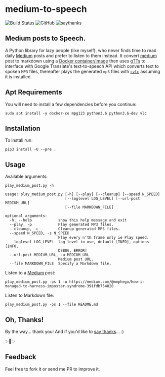 
# medium-to-speech

[![Build Status](https://travis-ci.com/mmphego/medium-to-speech.svg?branch=master)](https://travis-ci.com/mmphego/medium-to-speech)
![GitHub](https://img.shields.io/github/license/mmphego/medium-to-speech.svg) [
![saythanks](https://img.shields.io/badge/say-thanks-ff69b4.svg)](https://saythanks.io/to/mmphego)

## Medium posts to Speech.

A Python library for lazy people (like myself), who never finds time to read daily [Medium](http://medium.com/) posts and prefer to listen to them instead. It convert [medium](http://medium.com/) post to markdown using a [Docker container/image](https://hub.docker.com/r/mmphego/mediumexporter) then uses [gTTs](https://github.com/pndurette/gTTS)  to interface with Google Translate's text-to-speech API which converts text to spoken `MP3` files, thereafter plays the generated `mp3` files with [`cvlc`](https://www.videolan.org/vlc/) assuming it is installed.

## Apt Requirements

You will need to install a few dependencies before you continue:

```shell
sudo apt install -y docker-ce mpg123 python3.6 python3.6-dev vlc
```

## Installation

To install run:
```shell
pip3 install -U --pre .
```

## Usage

Available arguments:
```shell
play_medium_post.py -h

usage: play_medium_post.py [-h] [--play] [--cleanup] [--speed N_SPEED]
                           [--loglevel LOG_LEVEL] [--url-post MEDIUM_URL]
                           [--file MARKDOWN_FILE]

optional arguments:
  -h, --help            show this help message and exit
  --play, -p            Play generated MP3 files.
  --cleanup, -c         Cleanup generated MP3 files.
  --speed N_SPEED, -s N_SPEED
                        Play every n'th frame only ie Play speed.
  --loglevel LOG_LEVEL  log level to use, default [INFO], options [INFO,
                        DEBUG, ERROR]
  --url-post MEDIUM_URL, -u MEDIUM_URL
                        Medium post URL.
  --file MARKDOWN_FILE  Specify a Markdown file.

```

Listen to a [Medium](http://medium.com/) post:
```shell
play_medium_post.py -ps 1 -u https://medium.com/@mmphego/how-i-managed-to-harness-imposter-syndrome-391fdb754820
```

Listen to Markdown file:
```shell
play_medium_post.py -ps 1 --file README.md
```

## Oh, Thanks!

By the way... thank you! And if you'd like to [say thanks](https://saythanks.io/to/mmphego)... :)

✨🍰✨

## Feedback

Feel free to fork it or send me PR to improve it.
